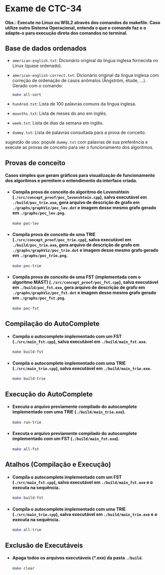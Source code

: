# Exame de CTC-34

#### Obs.: Execute no Linux ou WSL2 através dos comandos do makefile. Caso utilize outro Sistema Operacional, entenda o que o comando faz e o adapte-o para execução direta dos comandos no terminal.

## Base de dados ordenados

- `american-english.txt`: Dicionário original da língua inglesa fornecida no Linux (quase ordenado).
- `american-english-correct.txt`: Dicionário original da língua inglesa com correção de ordenação de casos anômalos (Ångström, étude, ...). Gerado com o comando:

    ```bash
    make all-sort
    ```
- `hundred.txt`: Lista de 100 palavras comuns da língua inglesa.
- `mounths.txt`: Lista de meses do ano em inglês.
- `week.txt`: Lista de dias da semana em inglês.
- `dummy.txt`:	Lista de palavras consultada para a prova de conceito.

sugestão de uso: popule `dummy.txt` com palavras de sua preferência e execute as provas de conceito para ver o funcionamento dos algoritmos.

## Provas de conceito

#### Casos simples que geram gráficos para visualização de funcionamento dos algoritmos e permitem o entendimento da interface criada.

- #### Compila prova de conceito do algoritmo de Levenshtein (`./src/concept_proof/poc_levenshtein.cpp`), salva executável em `./build/poc_trie.exe`, gera arquivo de descrição de grafo em `./graphs/graphViz/poc_lev.dot` e imagem desse mesmo grafo gerado em `./graphs/poc_lev.png`.
    ```bash
    make poc-lev
    ```

- #### Compila prova de conceito de uma TRIE (`./src/concept_proof/poc_trie.cpp`), salva executável em `./build/poc_trie.exe`, gera arquivo de descrição de grafo em `./graphs/graphViz/poc_trie.dot` e imagem desse mesmo grafo gerado em `./graphs/poc_trie.png`.
    ```bash
    make poc-trie
    ```

- #### Compila prova de conceito de uma FST (implementada com o algoritmo MAST) (`./src/concept_proof/poc_fst.cpp`), salva executável em `./build/poc_fst.exe`, gera arquivo de descrição de grafo em `./graphs/graphViz/poc_fst.dot` e imagem desse mesmo grafo gerado em `./graphs/poc_fst.png`.
    ```bash
    make poc-fst
    ```


## Compilação do AutoComplete

- #### Compila o autocomplete implementado com um FST (`./src/main_fst.cpp`), salva executável em `./build/main_fst.exe`.
    ```bash
    make build-fst
    ```

- #### Compila o autocomplete implementado com uma TRIE (`./src/main_trie.cpp`), salva executável em `./build/main_trie.exe`.
    ```bash
    make build-trie
    ```

## Execução do AutoComplete

- #### Executa o arquivo previamente compilado do autocomplete implementado com uma TRIE (`./build/main_trie.exe`).
    ```bash
    make run-trie
    ```

- #### Executa o arquivo previamente compilado do autocomplete implementado com um FST (`./build/main_fst.exe`).
    ```bash
    make all-fst
    ```

## Atalhos (Compilação e Execução)

- #### Compila o autocomplete implementado com um FST (`./src/main_fst.cpp`), salva executável em `./build/main_fst.exe` e o executa na sequência.
    ```bash
    make build-fst
    ```

- #### Compila o autocomplete implementado com uma TRIE (`./src/main_trie.cpp`), salva executável em `./build/main_trie.exe`  e o executa na sequência.
    ```bash
    make all-trie
    ```
## Exclusão de Executáveis

- #### Apaga todos os arquivos executáveis (*.exe) da pasta `./build`.
    ```bash
    make clear
    ```